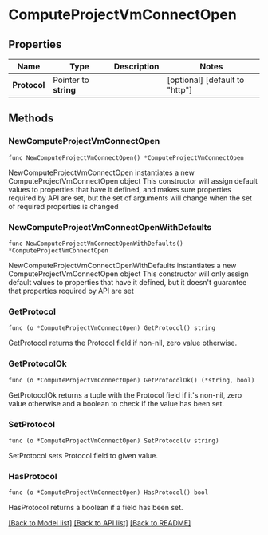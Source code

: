 # ComputeProjectVmConnectOpen

## Properties

Name | Type | Description | Notes
------------ | ------------- | ------------- | -------------
**Protocol** | Pointer to **string** |  | [optional] [default to "http"]

## Methods

### NewComputeProjectVmConnectOpen

`func NewComputeProjectVmConnectOpen() *ComputeProjectVmConnectOpen`

NewComputeProjectVmConnectOpen instantiates a new ComputeProjectVmConnectOpen object
This constructor will assign default values to properties that have it defined,
and makes sure properties required by API are set, but the set of arguments
will change when the set of required properties is changed

### NewComputeProjectVmConnectOpenWithDefaults

`func NewComputeProjectVmConnectOpenWithDefaults() *ComputeProjectVmConnectOpen`

NewComputeProjectVmConnectOpenWithDefaults instantiates a new ComputeProjectVmConnectOpen object
This constructor will only assign default values to properties that have it defined,
but it doesn't guarantee that properties required by API are set

### GetProtocol

`func (o *ComputeProjectVmConnectOpen) GetProtocol() string`

GetProtocol returns the Protocol field if non-nil, zero value otherwise.

### GetProtocolOk

`func (o *ComputeProjectVmConnectOpen) GetProtocolOk() (*string, bool)`

GetProtocolOk returns a tuple with the Protocol field if it's non-nil, zero value otherwise
and a boolean to check if the value has been set.

### SetProtocol

`func (o *ComputeProjectVmConnectOpen) SetProtocol(v string)`

SetProtocol sets Protocol field to given value.

### HasProtocol

`func (o *ComputeProjectVmConnectOpen) HasProtocol() bool`

HasProtocol returns a boolean if a field has been set.


[[Back to Model list]](../README.md#documentation-for-models) [[Back to API list]](../README.md#documentation-for-api-endpoints) [[Back to README]](../README.md)



